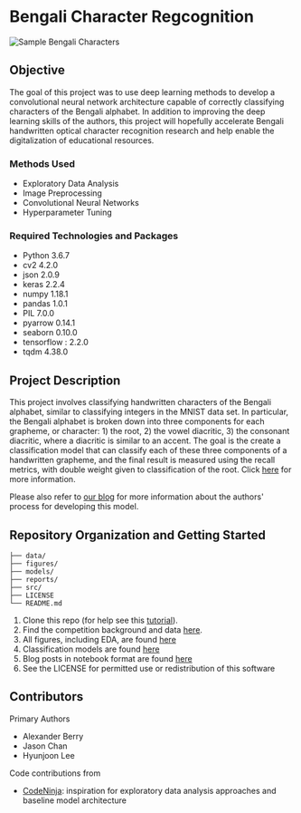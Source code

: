 
# Bengali Character Regcognition

![Sample Bengali Characters](https://github.com/csjasonchan357/bengali-char-recognition/raw/master/figures/consonant.png)

## Objective
The goal of this project was to use deep learning methods to develop a convolutional neural network architecture capable of correctly classifying characters of the Bengali alphabet. In addition to improving the deep learning skills of the authors, this project will hopefully accelerate Bengali handwritten optical character recognition research and help enable the digitalization of educational resources.

### Methods Used
* Exploratory Data Analysis
* Image Preprocessing
* Convolutional Neural Networks
* Hyperparameter Tuning

### Required Technologies and Packages
* Python 3.6.7
* cv2 4.2.0
* json 2.0.9
* keras 2.2.4
* numpy 1.18.1
* pandas 1.0.1
* PIL 7.0.0
* pyarrow 0.14.1
* seaborn 0.10.0
* tensorflow : 2.2.0
* tqdm 4.38.0

## Project Description
This project involves classifying handwritten characters of the Bengali alphabet, similar to classifying integers in the MNIST data set. In particular, the Bengali alphabet is broken down into three components for each grapheme, or character: 1) the root, 2) the vowel diacritic, 3) the consonant diacritic, where a diacritic is similar to an accent. The goal is the create a classification model that can classify each of these three components of a handwritten grapheme, and the final result is measured using the recall metrics, with double weight given to classification of the root. Click [here](https://www.kaggle.com/c/bengaliai-cv19/overview) for more information.

Please also refer to [our blog](https://aberry057.github.io/) for more information about the authors' process for developing this model.


## Repository Organization and Getting Started

```
├── data/
├── figures/
├── models/
├── reports/
├── src/
├── LICENSE
└── README.md
```

1. Clone this repo (for help see this [tutorial](https://help.github.com/articles/cloning-a-repository/)).
2. Find the competition background and data [here](https://www.kaggle.com/c/bengaliai-cv19/overview).
3. All figures, including EDA, are found [here](https://github.com/csjasonchan357/bengali-char-recognition/tree/master/figures)
4. Classification models are found [here](https://github.com/csjasonchan357/bengali-char-recognition/tree/master/models)
5. Blog posts in notebook format are found [here](https://github.com/csjasonchan357/bengali-char-recognition/tree/master/reports)
6. See the LICENSE for permitted use or redistribution of this software

## Contributors

Primary Authors

* Alexander Berry
* Jason Chan
* Hyunjoon Lee

Code contributions from
* [CodeNinja](https://www.kaggle.com/kaushal2896/bengali-graphemes-starter-eda-multi-output-cnn): inspiration for exploratory data analysis approaches and baseline model architecture



